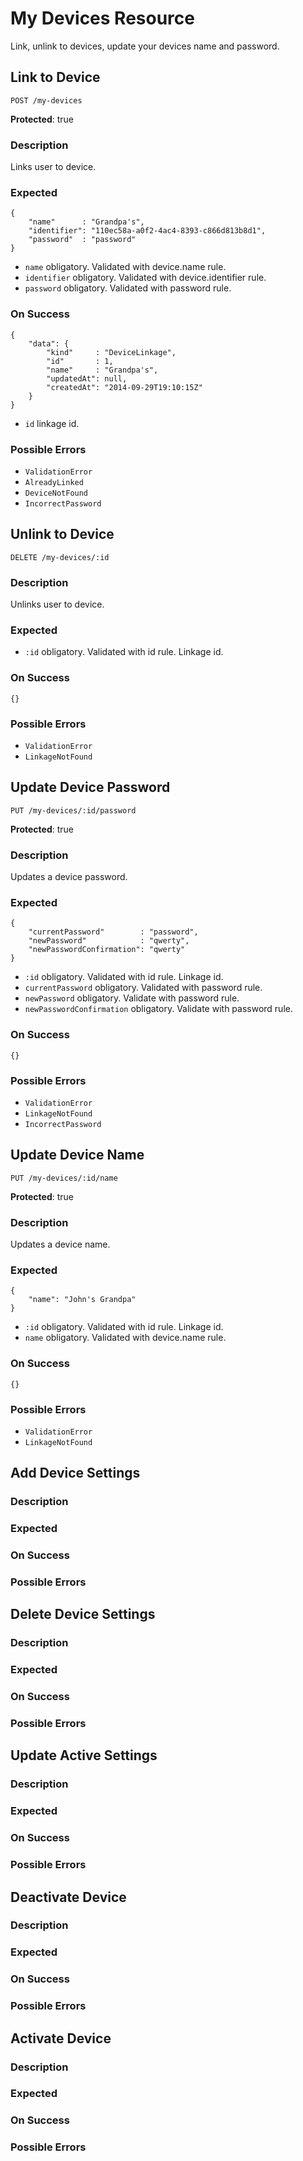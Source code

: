 # My Devices Resource

Link, unlink to devices, update your devices name and password.



## Link to Device

`POST /my-devices`

**Protected**: true

### Description

Links user to device.

### Expected

```
{
    "name"      : "Grandpa's",
    "identifier": "110ec58a-a0f2-4ac4-8393-c866d813b8d1",
    "password"  : "password"
}
```

- `name` obligatory. Validated with device.name rule.
- `identifier` obligatory. Validated with device.identifier rule.
- `password` obligatory. Validated with password rule.

### On Success

```
{
    "data": {
        "kind"     : "DeviceLinkage",
        "id"       : 1,
        "name"     : "Grandpa's",
        "updatedAt": null,
        "createdAt": "2014-09-29T19:10:15Z"
    }
}
```

- `id` linkage id.

### Possible Errors

- `ValidationError`
- `AlreadyLinked`
- `DeviceNotFound`
- `IncorrectPassword`



## Unlink to Device

`DELETE /my-devices/:id`

### Description

Unlinks user to device.

### Expected

- `:id` obligatory. Validated with id rule. Linkage id.

### On Success

```
{}
```

### Possible Errors

- `ValidationError`
- `LinkageNotFound`



## Update Device Password

`PUT /my-devices/:id/password`

**Protected**: true

### Description

Updates a device password.

### Expected

```
{
    "currentPassword"        : "password",
    "newPassword"            : "qwerty",
    "newPasswordConfirmation": "qwerty"
}
```

- `:id` obligatory. Validated with id rule. Linkage id.
- `currentPassword` obligatory. Validated with password rule.
- `newPassword` obligatory. Validate with password rule.
- `newPasswordConfirmation` obligatory. Validate with password rule.

### On Success

```
{}
```

### Possible Errors

- `ValidationError`
- `LinkageNotFound`
- `IncorrectPassword`



## Update Device Name

`PUT /my-devices/:id/name`

**Protected**: true

### Description

Updates a device name.

### Expected

```
{
    "name": "John's Grandpa"
}
```

- `:id` obligatory. Validated with id rule. Linkage id.
- `name` obligatory. Validated with device.name rule.

### On Success

```
{}
```

### Possible Errors

- `ValidationError`
- `LinkageNotFound`



## Add Device Settings

### Description
### Expected
### On Success
### Possible Errors



## Delete Device Settings

### Description
### Expected
### On Success
### Possible Errors



## Update Active Settings

### Description
### Expected
### On Success
### Possible Errors



## Deactivate Device

### Description
### Expected
### On Success
### Possible Errors



## Activate Device

### Description
### Expected
### On Success
### Possible Errors
